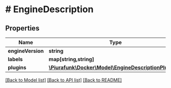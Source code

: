 # # EngineDescription

## Properties

Name | Type | Description | Notes
------------ | ------------- | ------------- | -------------
**engineVersion** | **string** |  | [optional] 
**labels** | **map[string,string]** |  | [optional] 
**plugins** | [**\Piurafunk\Docker\Model\EngineDescriptionPlugins[]**](EngineDescriptionPlugins.md) |  | [optional] 

[[Back to Model list]](../../README.md#documentation-for-models) [[Back to API list]](../../README.md#documentation-for-api-endpoints) [[Back to README]](../../README.md)


